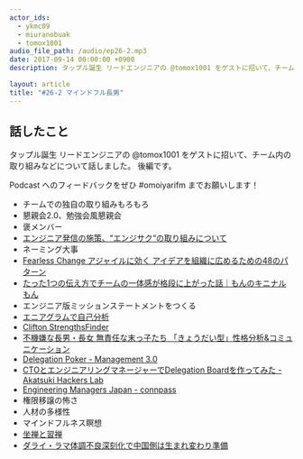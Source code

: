 ```yaml
---
actor_ids:
  - ykmc09
  - miuranobuak
  - tomox1001
audio_file_path: /audio/ep26-2.mp3
date: 2017-09-14 00:00:00 +0900
description: タップル誕生 リードエンジニアの @tomox1001 をゲストに招いて、チーム内の取り組みについて話しました。

layout: article
title: "#26-2 マインドフル長男"  
---
```


## 話したこと
タップル誕生 リードエンジニアの @tomox1001 をゲストに招いて、チーム内の取り組みなどについて話しました。
後編です。

Podcast へのフィードバックをぜひ #omoiyarifm までお願いします！

- チームでの独自の取り組みもろもろ
- 懇親会2.0、勉強会風懇親会
- 褒メンバー
- [エンジニア発信の施策、“エンジサク“の取り組みについて](https://developers.cyberagent.co.jp/blog/archives/7249/)
- ネーミング大事
- [Fearless Change アジャイルに効く アイデアを組織に広めるための48のパターン](https://www.amazon.co.jp/gp/product/462108786X/ref=as_li_tl?ie=UTF8&camp=247&creative=1211&creativeASIN=462108786X&linkCode=as2&tag=ykmc09-22&linkId=beda6d743fa5b37a7ff50b361848fe77)
- [たった1つの伝え方でチームの一体感が格段に上がった話｜もんのキニナルもん](https://ameblo.jp/monburan37/entry-12253291613.html)
- エンジニア版ミッションステートメントをつくる
- [エニアグラムで自己分析](http://shining.main.jp/eniatest.html)
- [Clifton StrengthsFinder](http://sf1.strengthsfinder.com/ja-jp/homepage.aspx)
- [不機嫌な長男・長女 無責任な末っ子たち 「きょうだい型」性格分析&コミュニケーション](https://www.amazon.co.jp/gp/product/4799319620/ref=as_li_tl?ie=UTF8&camp=247&creative=1211&creativeASIN=4799319620&linkCode=as2&tag=ykmc09-22&linkId=55e3be1afa2568fc1a69593537da39df)
- [Delegation Poker - Management 3.0](https://management30.com/product/delegation-poker/)
- [CTOとエンジニアリングマネージャーでDelegation Boardを作ってみた - Akatsuki Hackers Lab](http://hackerslab.aktsk.jp/delegation_board)
- [Engineering Managers Japan - connpass](https://emjp.connpass.com/)
- 権限移譲の怖さ
- 人材の多様性
- マインドフルネス瞑想
- [坐禅と習禅](https://note.mu/neetbuddhist/n/ndc6e015f66ae)
- [ダライ・ラマ体調不良深刻化で中国側は生まれ変わり準備](http://blogos.com/article/242506/)